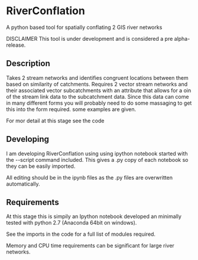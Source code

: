 # RiverConflation
A python based tool for spatially conflating 2 GIS river networks

DISCLAIMER
This tool is under development and is considered a pre alpha-release.

## Description
Takes 2 stream networks and identifies congruent locations between them based on similarity of catchments.
Requires 2 vector stream networks and their associated vector subcatchments with an attribute that allows for a oin of the stream link data to the subcatchment data. Since this data can come in many different forms you will probably need to do some massaging to get this into the form required. some examples are given.

For mor detail at this stage see the code

## Developing
I am developing RiverConflation using using ipython notebook started with the --script command included. This gives a .py copy of each notebook so they can be easily imported.

All editing should be in the ipynb files as the .py files are overwritten automatically.

## Requirements
At this stage this is simpily an Ipython notebook developed an minimally tested with python 2.7 (Anaconda 64bit on windows).

See the imports in the code for a full list of modules required.

Memory and CPU time requirements can be significant for large river networks.
